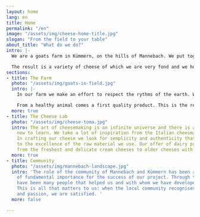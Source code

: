 ```yaml
---
layout: home
lang: en
title: Home
permalink: "/en"
image: "/assets/img/cheese-home-title.jpg"
slogan: "From the field to your table"
about_title: "What do we do?"
intro: |-
  We are a goats farm in Kümmern, on the hills of Mannebach. We put together natural farming and our heritage of Italian cheese-making.

  The result is a variety of cheese of which we are very fond and we hope one day you'll love them too.
sections:
- title: The Farm
  photo: "/assets/img/goats-in-field.jpg"
  intro: |-
    In our farm we make an effort to respect the rythms of the earth. We have a livestock of 80 goats, 2 billygoats and a dog. The well being of our animals is our number 1 priority.

    From a healthy animal comes a first quality product. This is the reason why we make sure that they only eat natural fodder, they rest without being milked for about a month a year, that they spend as much time as possible outdoors and that even inside the stable they have a cosy space.
  more: true
- title: The Cheese Lab
  photo: "/assets/img/cheese-toma.jpg"
  intro: The art of cheesemaking is an infinite universe and there is always something
    new to learn. We take a lot of inspiration from the Italian cheesmaking tradition.
    In crafting our cheese we look for semplicity and authenticity that leave space
    to the excellence of the raw material we use. Our offer of dairy products varies
    from the freshest and delicate cream cheeses to older cheeses with sharper flavours.
  more: true
- title: Community
  photo: "/assets/img/mannebach-landscape.jpg"
  intro: 'The role of the community of Mannebach and Kūmmern has been and keeps beeing
    of fundamental importance for the success of our project. Through the years, there
    have been many people that helped us and with whom we have developed friendships.
    This is all that matters to us: when the local community recognises our effort
    and passion, we are satisfied. '
  more: false

---
```

